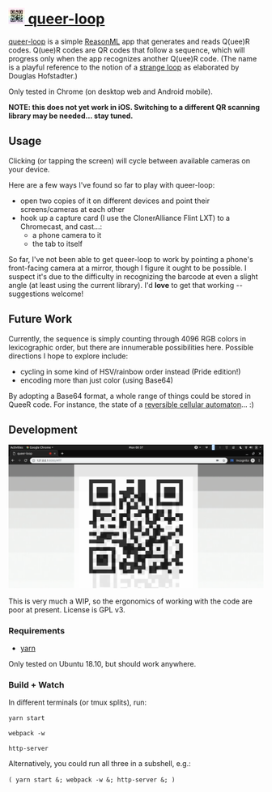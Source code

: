 # <a href="https://qqq.lu"><img width="32" height="32" src="queer-loop.svg" alt="a QR code for queer-loop"/> queer-loop</a>

[queer-loop](https://qqq.lu) is a simple [ReasonML](https://reasonml.github.io/)
app that generates and reads Q(uee)R codes. Q(uee)R codes are QR codes that
follow a sequence, which will progress only when the app recognizes another
Q(uee)R code. (The name is a playful reference to the notion of a [strange
loop](https://en.wikipedia.org/wiki/Strange_loop) as elaborated by Douglas
Hofstadter.)

Only tested in Chrome (on desktop web and Android mobile).

**NOTE: this does not yet work in iOS. Switching to a different QR scanning
library may be needed... stay tuned.**

## Usage

Clicking (or tapping the screen) will cycle between available cameras on your
device.

Here are a few ways I've found so far to play with queer-loop:

- open two copies of it on different devices and point their screens/cameras at
  each other
- hook up a capture card (I use the ClonerAlliance Flint LXT) to a Chromecast,
  and cast...:
    - a phone camera to it
    - the tab to itself

So far, I've not been able to get queer-loop to work by pointing a phone's
front-facing camera at a mirror, though I figure it ought to be possible. I
suspect it's due to the difficulty in recognizing the barcode at even a slight
angle (at least using the current library). I'd **love** to get that working --
suggestions welcome!

## Future Work

Currently, the sequence is simply counting through 4096 RGB colors in
lexicographic order, but there are innumerable possibilities here. Possible
directions I hope to explore include:

- cycling in some kind of HSV/rainbow order instead (Pride edition!)
- encoding more than just color (using Base64)

By adopting a Base64 format, a whole range of things could be stored in QueeR
code. For instance, the state of a [reversible cellular
automaton](https://en.wikipedia.org/wiki/Reversible_cellular_automaton)... :)

## Development

![a version of queer-loop pointed to localhost](hidden-loopback.png)

This is very much a WIP, so the ergonomics of working with the code are poor at
present. License is GPL v3.

### Requirements

- [yarn](https://yarnpkg.com/)

Only tested on Ubuntu 18.10, but should work anywhere.

### Build + Watch

In different terminals (or tmux splits), run:

```
yarn start
```

```
webpack -w
```


```
http-server
```

Alternatively, you could run all three in a subshell, e.g.:

```( yarn start &; webpack -w &; http-server &; )```
